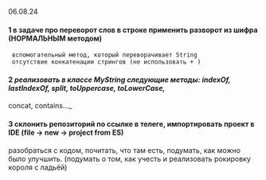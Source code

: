06.08.24
#### 1 в задаче про переворот слов в строке применить разворот из шифра (НОРМАЛЬНЫМ методом)
     вспомогательный метод, который переворачивает String
     отсутствие конкатенации стрингов (не использовать + )

#### 2 _реализовать в классе MyString следующие методы: indexOf, lastIndexOf, split, toUppercase, toLowerCase,_
concat, contains…_

#### 3 склонить репозиторий по ссылке в телеге, импортировать проект в IDE (file -> new -> project from ES)
разобраться с кодом, почитать, что там есть, подумать,
как можно было улучшить. (подумать о том, как учесть и реализовать рокировку короля с ладьёй)
